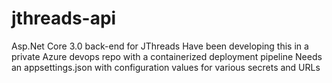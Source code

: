 # jthreads-api
Asp.Net Core 3.0 back-end for JThreads
Have been developing this in a private Azure devops repo with a containerized deployment pipeline
Needs an appsettings.json with configuration values for various secrets and URLs
